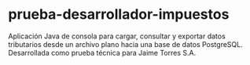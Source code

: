 # prueba-desarrollador-impuestos
Aplicación Java de consola para cargar, consultar y exportar datos tributarios desde un archivo plano hacia una base de datos PostgreSQL. Desarrollada como prueba técnica para Jaime Torres S.A.
